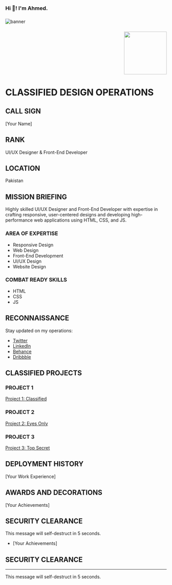 <h3 align="left">Hi 👋! I'm Ahmed.</h3>

###

<img src="https://github.com/cr-codez/cr-codez/blob/main/Artboard%20%E2%80%93%208.png" alt="banner" />

###

<img align="right" height="133" src="https://drive.google.com/file/d/1pBZQm4GLSL5WTLNeX2Lfxq9XfhLXT-iR/view?usp=drive_link"  />

###

<br clear="both">



<h1>CLASSIFIED DESIGN OPERATIONS</h1>
<h2>CALL SIGN</h2>
<p>[Your Name]</p>
<h2>RANK</h2>
<p>UI/UX Designer & Front-End Developer</p>
<h2>LOCATION</h2>
<p>Pakistan</p>
<h2>MISSION BRIEFING</h2>
<p>Highly skilled UI/UX Designer and Front-End Developer with expertise in crafting responsive, user-centered designs and developing high-performance web applications using HTML, CSS, and JS.</p>
<h3>AREA OF EXPERTISE</h3>
<ul>
<li>Responsive Design</li>
<li>Web Design</li>
<li>Front-End Development</li>
<li>UI/UX Design</li>
<li>Website Design</li>
</ul>
<h3>COMBAT READY SKILLS</h3>
<ul>
<li>HTML</li>
<li>CSS</li>
<li>JS</li>
</ul>
<h2>RECONNAISSANCE</h2>
<p>Stay updated on my operations:</p>
<ul>
<li><a href="#">Twitter</a></li>
<li><a href="#">LinkedIn</a></li>
<li><a href="#">Behance</a></li>
<li><a href="#">Dribbble</a></li>
</ul>
<h2>CLASSIFIED PROJECTS</h2>
<h3>PROJECT 1</h3>
<p><a href="#">Project 1: Classified</a></p>
<h3>PROJECT 2</h3>
<p><a href="#">Project 2: Eyes Only</a></p>
<h3>PROJECT 3</h3>
<p><a href="#">Project 3: Top Secret</a></p>
<h2>DEPLOYMENT HISTORY</h2>
<p>[Your Work Experience]</p>
<h2>AWARDS AND DECORATIONS</h2>
<p>[Your Achievements]</p>
<h2>SECURITY CLEARANCE</h2>
<p>This message will self-destruct in 5 seconds.</p>


* [Your Achievements]


## SECURITY CLEARANCE
---------------------------

This message will self-destruct in 5 seconds.
